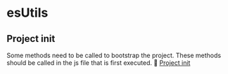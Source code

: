 # esUtils

## Project init

Some methods need to be called to bootstrap the project. These methods should be called in the js file that is first executed.
:link: [Project init](projectInit.md)


